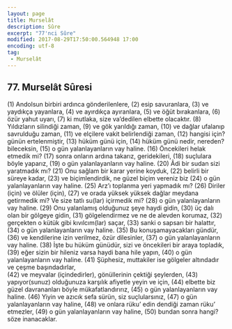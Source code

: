 ```yaml
---
layout: page
title: Murselât
description: Sûre
excerpt: "77'nci Sûre"
modified: 2017-08-29T17:50:00.564948 17:00
encoding: utf-8
tag: 
 - Murselât
---
```


## 77. Murselât Sûresi

(1) Andolsun birbiri ardınca gönderilenlere, 
(2) esip savuranlara,
(3) ve yaydıkça yayanlara,
(4) ve ayırdıkça ayıranlara,
(5) ve öğüt bırakanlara,
(6) özür yahut uyarı,
(7) ki mutlaka, size va’dedilen elbette olacaktır.
(8) Yıldızların silindiği zaman,
(9) ve gök yarıldığı zaman,
(10) ve dağlar ufalanıp savrulduğu zaman, 
(11) ve elçilere vakit belirlendiği zaman, 
(12) hangisi için? günün ertelenmiştir,
(13) hüküm günü için,
(14) hüküm günü nedir, nereden? bileceksin,
(15) o gün yalanlayanların vay haline.
(16) Öncekileri helak etmedik mi?
(17) sonra onların ardına takarız, geridekileri, 
(18) suçlulara böyle yaparız,
(19) o gün yalanlayanların vay haline. 
(20) Âdi bir sudan sizi yaratmadık mı?
(21) Onu sağlam bir karar yerine koyduk,
(22) belirli bir süreye kadar,
(23) ve biçimlendirdik, ne güzel biçim vereniz biz
(24) o gün yalanlayanların vay haline.
(25) Arz’ı toplanma yeri yapmadık mı?
(26) Diriler (için) ve ölüler (için),
(27) ve orada yüksek yüksek dağlar meydana getirmedik mi? Ve size tatlı su(lar) içirmedik mi?
(28) o gün yalanlayanların vay haline.
(29) Onu yalanlamış olduğunuz şeye haydi gidin,
(30) üç dalı olan bir gölgeye gidin,
(31) gölgelendirmez ve ne de alevden korumaz,
(32) gerçekten o kütük gibi kıvılcım(lar) saçar,
(33) sanki o sapsarı bir halattır,
(34) o gün yalanlayanların vay haline.
(35) Bu konuşamayacakları gündür,
(36) ve kendilerine izin verilmez, özür dilesinler,
(37) o gün yalanlayanların vay haline.
(38) İşte bu hüküm günüdür, sizi ve öncekileri bir araya topladık, 
(39) eğer sizin bir hileniz varsa haydi bana hile yapın,
(40) o gün yalanlayanların vay haline.
(41) Şüphesiz, muttakiler ise gölgeler altındadır ve çeşme başındadırlar,	
(42) ve meyvalar (içindedirler), gönüllerinin çektiği şeylerden,
(43) yapıyor(sunuz) olduğunuza karşılık afiyetle yeyin ve için, 
(44) elbette biz güzel davrananları böyle mükafatlandırırız,
(45) o gün yalanlayanların vay haline.
(46) Yiyin ve azıcık sefa sürün, siz suçlularsınız,
(47) o gün yalanlayanların vay haline,
(48) ve onlara rüku’ edin dendiği zaman rüku’ etmezler,
(49) o gün yalanlayanların vay haline,
(50) bundan sonra hangi? söze inanacaklar.
